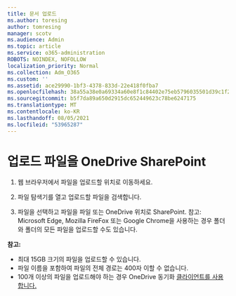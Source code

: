 ```yaml
---
title: 문서 업로드
ms.author: toresing
author: tomresing
manager: scotv
ms.audience: Admin
ms.topic: article
ms.service: o365-administration
ROBOTS: NOINDEX, NOFOLLOW
localization_priority: Normal
ms.collection: Adm_O365
ms.custom: ''
ms.assetid: ace29990-1bf3-4378-833d-22e418f0fba7
ms.openlocfilehash: 38a55a38e0a69334a60e8f1c84402e75eb5796035501d39c1f217fe194dae432
ms.sourcegitcommit: b5f7da89a650d2915dc652449623c78be6247175
ms.translationtype: MT
ms.contentlocale: ko-KR
ms.lasthandoff: 08/05/2021
ms.locfileid: "53965287"
---
```

# <a name="upload-files-to-onedrive-or-sharepoint"></a>업로드 파일을 OneDrive SharePoint

1. 웹 브라우저에서 파일을 업로드할 위치로 이동하세요.
    
2. 파일 탐색기를 열고 업로드할 파일을 검색합니다.
    
3. 파일을 선택하고 파일을 파일 또는 OneDrive 위치로 SharePoint. 참고: Microsoft Edge, Mozilla FireFox 또는 Google Chrome을 사용하는 경우 폴더와 폴더의 모든 파일을 업로드할 수도 있습니다.
    
**참고:**

- 최대 15GB 크기의 파일을 업로드할 수 있습니다. 
- 파일 이름을 포함하여 파일의 전체 경로는 400자 이할 수 없습니다. 
- 100개 이상의 파일을 업로드해야 하는 경우 OneDrive 동기화 [클라이언트를 사용 합니다.](https://go.microsoft.com/fwlink/?linkid=866427) 
  

